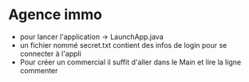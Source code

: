 <h1>Agence immo</h1>

- pour lancer l'application -> LaunchApp.java
- un fichier nommé secret.txt contient des infos de login pour se connecter à l'appli
- Pour créer un commercial il suffit d'aller dans le Main et lire la ligne commenter
